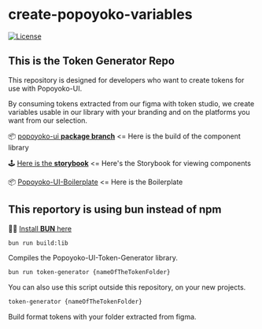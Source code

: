 # create-popoyoko-variables

[![License](https://img.shields.io/badge/License-MIT-blue.svg)](https://opensource.org/licenses/MIT)

## This is the **Token Generator Repo**

This repository is designed for developers who want to create tokens for use with Popoyoko-UI.

By consuming tokens extracted from our figma with token studio, we create variables usable in our library with your branding and on the platforms you want from our selection.

📦 [popoyoko-ui **package branch**](https://github.com/Popoyoko/popoyoko-ui/tree/package) <= Here is the build of the component library

🕹️ [Here is the **storybook**](https://popoyoko.github.io/popoyoko-ui/) <= Here's the Storybook for viewing components

📦 [Popoyoko-UI-Boilerplate](https://github.com/Popoyoko/Popoyoko-UI-Boilerplate) <= Here is the Boilerplate


## This reportory is using bun instead of npm

🏴‍☠️ [Install **BUN** here](https://bun.sh/)

```bash
bun run build:lib
```

Compiles the Popoyoko-UI-Token-Generator library.

```bash
bun run token-generator {nameOfTheTokenFolder}
```

You can also use this script outside this repository, on your new projects. 

```bash
token-generator {nameOfTheTokenFolder}
```

Build format tokens with your folder extracted from figma.

